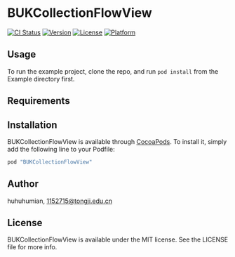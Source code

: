 # BUKCollectionFlowView

[![CI Status](http://img.shields.io/travis/huhuhumian/BUKCollectionFlowView.svg?style=flat)](https://travis-ci.org/huhuhumian/BUKCollectionFlowView)
[![Version](https://img.shields.io/cocoapods/v/BUKCollectionFlowView.svg?style=flat)](http://cocoapods.org/pods/BUKCollectionFlowView)
[![License](https://img.shields.io/cocoapods/l/BUKCollectionFlowView.svg?style=flat)](http://cocoapods.org/pods/BUKCollectionFlowView)
[![Platform](https://img.shields.io/cocoapods/p/BUKCollectionFlowView.svg?style=flat)](http://cocoapods.org/pods/BUKCollectionFlowView)

## Usage

To run the example project, clone the repo, and run `pod install` from the Example directory first.

## Requirements

## Installation

BUKCollectionFlowView is available through [CocoaPods](http://cocoapods.org). To install
it, simply add the following line to your Podfile:

```ruby
pod "BUKCollectionFlowView"
```

## Author

huhuhumian, 1152715@tongji.edu.cn

## License

BUKCollectionFlowView is available under the MIT license. See the LICENSE file for more info.
